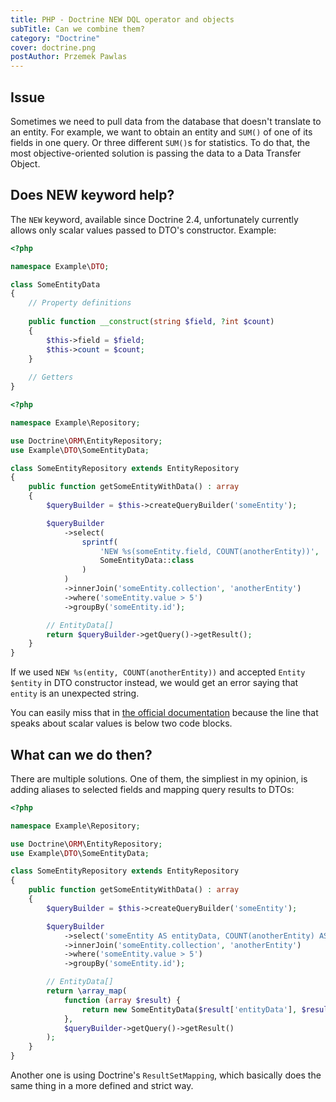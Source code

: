 ```yaml
---
title: PHP - Doctrine NEW DQL operator and objects
subTitle: Can we combine them?
category: "Doctrine"
cover: doctrine.png
postAuthor: Przemek Pawlas
---
```


## Issue

Sometimes we need to pull data from the database that doesn't translate to an entity.
For example, we want to obtain an entity and `SUM()` of one of its fields in one query.
Or three different `SUM()`s for statistics. To do that, the most objective-oriented solution
is passing the data to a Data Transfer Object.

## Does NEW keyword help?

The `NEW` keyword, available since Doctrine 2.4, unfortunately currently
allows only scalar values passed to DTO's constructor. Example:

```php
<?php

namespace Example\DTO;

class SomeEntityData
{
    // Property definitions
    
    public function __construct(string $field, ?int $count)
    {
        $this->field = $field;
        $this->count = $count;
    }
    
    // Getters
}
```

```php
<?php

namespace Example\Repository;

use Doctrine\ORM\EntityRepository;
use Example\DTO\SomeEntityData;

class SomeEntityRepository extends EntityRepository
{
    public function getSomeEntityWithData() : array
    {
        $queryBuilder = $this->createQueryBuilder('someEntity');

        $queryBuilder
            ->select(
                sprintf(
                    'NEW %s(someEntity.field, COUNT(anotherEntity))',
                    SomeEntityData::class
                )
            )
            ->innerJoin('someEntity.collection', 'anotherEntity')
            ->where('someEntity.value > 5')
            ->groupBy('someEntity.id');

        // EntityData[]
        return $queryBuilder->getQuery()->getResult();
    }
}
```

If we used `NEW %s(entity, COUNT(anotherEntity))` and accepted `Entity $entity`
in DTO constructor instead, we would get an error saying that `entity` is an unexpected string.

You can easily miss that in
[the official documentation](http://docs.doctrine-project.org/en/latest/reference/dql-doctrine-query-language.html#new-operator-syntax)
because the line that speaks about scalar values is below two code blocks.

## What can we do then?

There are multiple solutions. One of them, the simpliest in my opinion,
is adding aliases to selected fields and mapping query results to DTOs:

```php
<?php

namespace Example\Repository;

use Doctrine\ORM\EntityRepository;
use Example\DTO\SomeEntityData;

class SomeEntityRepository extends EntityRepository
{
    public function getSomeEntityWithData() : array
    {
        $queryBuilder = $this->createQueryBuilder('someEntity');

        $queryBuilder
            ->select('someEntity AS entityData, COUNT(anotherEntity) AS countData')
            ->innerJoin('someEntity.collection', 'anotherEntity')
            ->where('someEntity.value > 5')
            ->groupBy('someEntity.id');

        // EntityData[]
        return \array_map(
            function (array $result) {
                return new SomeEntityData($result['entityData'], $result['countData']);
            },
            $queryBuilder->getQuery()->getResult()
        );
    }
}
```

Another one is using Doctrine's `ResultSetMapping`, which basically does
the same thing in a more defined and strict way.
